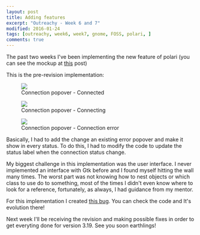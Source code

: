 ```yaml
---
layout: post
title: Adding features
excerpt: "Outreachy - Week 6 and 7"
modified: 2016-01-24
tags: [outreachy, week6, week7, gnome, FOSS, polari, ]
comments: true
---
```


<p>
The past two weeks I've been implementing the new feature of polari (you can see the mockup at <a href="http://belinhacbr.github.io/fresh-designs/">this</a> post)  
</p>

<p>
This is the pre-revision implementation:
</p>
<figure>
	<a href="http://i.imgur.com/CyCD2Ai" title="Connected"><img src="http://i.imgur.com/CyCD2Ai.png"></a>
	<figcaption>Connection popover - Connected</figcaption>
</figure>
<figure>
	<a href="http://i.imgur.com/RP0P7ZS" title="Connecting"><img src="http://i.imgur.com/RP0P7ZS.png"></a>
	<figcaption>Connection popover - Connecting</figcaption>
</figure>	
<figure>
	<a href="http://i.imgur.com/EFz3K2h" title="Connection error"><img src="http://i.imgur.com/EFz3K2h.png"></a>
	<figcaption>Connection popover - Connection error</figcaption>
</figure>
<p>
Basically, I had to add the change an existing error popover and make it show in every status. To do this, I had to modify the code to update the status label when the connection status change. 
</p>
<p>
My biggest challenge in this implementation was the user interface. I never implemented an interface with Gtk before and I found myself hitting the wall many times. 
The worst part was not knowing how to nest objects or which class to use do to something, most of the times I didn't even know where to look for a reference, fortunately, as always, I had guidance from my mentor. 
</p>
<p>
For this implementation I created <a href="https://bugzilla.gnome.org/show_bug.cgi?id=709984">this bug</a>. You can check the code and It's evolution there!
</p>
<p>
Next week I'll be receiving the revision and making possible fixes in order to get everyting done for version 3.19. See you soon earthlings!
</p>
